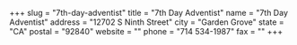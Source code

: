 +++
slug = "7th-day-adventist"
title = "7th Day Adventist"
name = "7th Day Adventist"
address = "12702 S Ninth Street"
city = "Garden Grove"
state = "CA"
postal = "92840"
website = ""
phone = "714 534-1987"
fax = ""
+++

